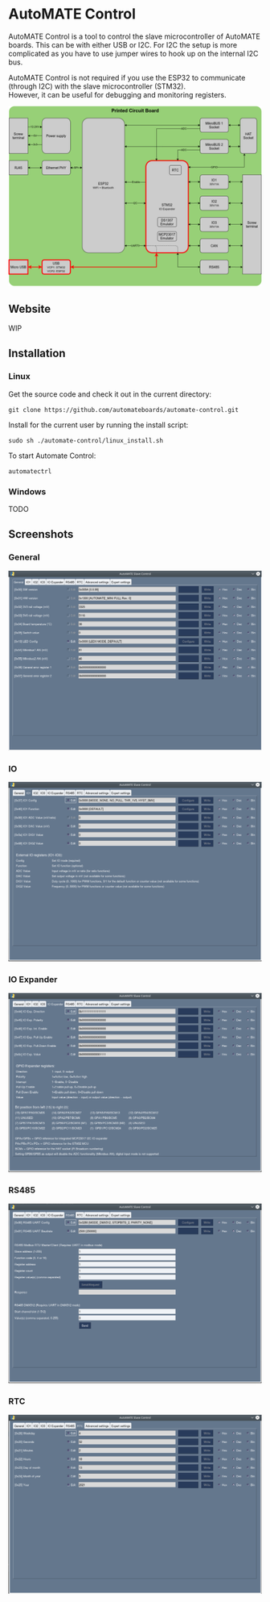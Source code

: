 # AutoMATE Control
AutoMATE Control is a tool to control the slave microcontroller of AutoMATE boards. This can be with either USB or I2C.
For I2C the setup is more complicated as you have to use jumper wires to hook up on the internal I2C bus.  
  
AutoMATE Control is not required if you use the ESP32 to communicate (through I2C) with the slave microcontroller (STM32).  
However, it can be useful for debugging and monitoring registers.

![Block Diagram](./screenshots/BlockDiagram-HighLight.png)
## Website
WIP

## Installation
### Linux
Get the source code and check it out in the current directory:  
```
git clone https://github.com/automateboards/automate-control.git
```

Install for the current user by running the install script:  
```
sudo sh ./automate-control/linux_install.sh
```

To start Automate Control:  
```
automatectrl
```
### Windows
TODO

## Screenshots

### General
 ![RTC](./screenshots/gui_tab_general.png)

### IO
 ![IO](./screenshots/gui_tab_io.png)

### IO Expander
 ![IO Expander](./screenshots/gui_tab_io_expander.png)

### RS485
 ![RS485](./screenshots/gui_tab_rs485.png)
 
### RTC
 ![RTC](./screenshots/gui_tab_rtc.png)

